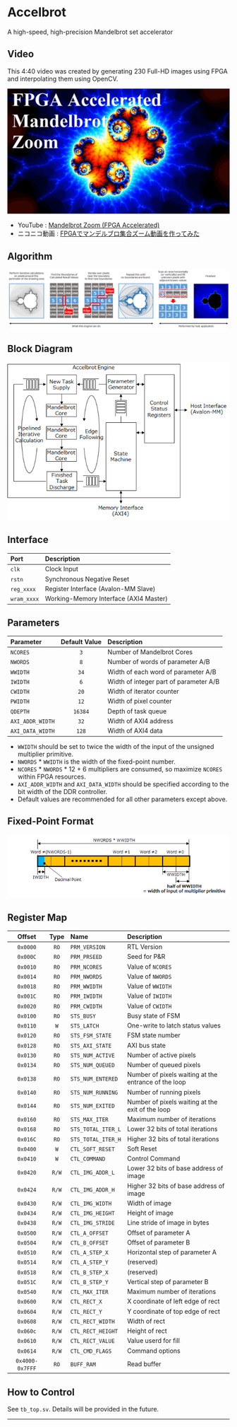 # Accelbrot

A high-speed, high-precision Mandelbrot set accelerator

## Video

This 4:40 video was created by generating 230 Full-HD images using FPGA and interpolating them using OpenCV.

[![](img/youtube_thumb0.png)](https://youtu.be/rN9VtHJ6S8I)

- YouTube : [Mandelbrot Zoom (FPGA Accelerated)](https://youtu.be/rN9VtHJ6S8I)
- ニコニコ動画 : [FPGAでマンデルブロ集合ズーム動画を作ってみた](https://www.nicovideo.jp/watch/sm42516023)

## Algorithm

![](img/algorithm.png)

## Block Diagram

![](img/block_diagram.png)

## Interface

|Port|Description|
|:--|:--|
|`clk`|Clock Input|
|`rstn`|Synchronous Negative Reset|
|`reg_xxxx`|Register Interface (Avalon-MM Slave)|
|`wram_xxxx`|Working-Memory Interface (AXI4 Master)|

## Parameters

|Parameter|Default Value|Description|
|:--|:--:|:--|
|`NCORES`|`3`|Number of Mandelbrot Cores|
|`NWORDS`|`8`|Number of words of parameter A/B||
|`WWIDTH`|`34`|Width of each word of parameter A/B|
|`IWIDTH`|`6`|Width of integer part of parameter A/B|
|`CWIDTH`|`20`|Width of iterator counter|
|`PWIDTH`|`12`|Width of pixel counter|
|`QDEPTH`|`16384`|Depth of task queue|
|`AXI_ADDR_WIDTH`|`32`|Width of AXI4 address|
|`AXI_DATA_WIDTH`|`128`|Width of AXI4 data|

- `WWIDTH` should be set to twice the width of the input of the unsigned multiplier primitive.
- `NWORDS` \* `WWIDTH` is the width of the fixed-point number.
- `NCORES` \* `NWORDS` \* 12 + 6 multipliers are consumed, so maximize `NCORES` within FPGA resources.
- `AXI_ADDR_WIDTH` and `AXI_DATA_WIDTH` should be specified according to the bit width of the DDR controller.
- Default values are recommended for all other parameters except above.

## Fixed-Point Format

![](img/fixed_point_format.png)

## Register Map

|Offset|Type|Name|Description|
|:--:|:--:|:--|:--|
|`0x0000`|`RO`|`PRM_VERSION`|RTL Version|
|`0x000C`|`RO`|`PRM_PRSEED`|Seed for P&R|
|`0x0010`|`RO`|`PRM_NCORES`|Value of `NCORES`|
|`0x0014`|`RO`|`PRM_NWORDS`|Value of `NWORDS`|
|`0x0018`|`RO`|`PRM_WWIDTH`|Value of `WWIDTH`|
|`0x001C`|`RO`|`PRM_IWIDTH`|Value of `IWIDTH`|
|`0x0020`|`RO`|`PRM_CWIDTH`|Value of `CWIDTH`|
|`0x0100`|`RO`|`STS_BUSY`|Busy state of FSM|
|`0x0110`|`W`|`STS_LATCH`|One-write to latch status values|
|`0x0120`|`RO`|`STS_FSM_STATE`|FSM state number|
|`0x0128`|`RO`|`STS_AXI_STATE`|AXI bus state|
|`0x0130`|`RO`|`STS_NUM_ACTIVE`|Number of active pixels|
|`0x0134`|`RO`|`STS_NUM_QUEUED`|Number of queued pixels|
|`0x0138`|`RO`|`STS_NUM_ENTERED`|Number of pixels waiting at the entrance of the loop|
|`0x0140`|`RO`|`STS_NUM_RUNNING`|Number of running pixels|
|`0x0144`|`RO`|`STS_NUM_EXITED`|Number of pixels waiting at the exit of the loop|
|`0x0160`|`RO`|`STS_MAX_ITER`|Maximum number of iterations|
|`0x0168`|`RO`|`STS_TOTAL_ITER_L`|Lower 32 bits of total iterations|
|`0x016C`|`RO`|`STS_TOTAL_ITER_H`|Higher 32 bits of total iterations|
|`0x0400`|`W`|`CTL_SOFT_RESET`|Soft Reset|
|`0x0410`|`W`|`CTL_COMMAND`|Control Command|
|`0x0420`|`R/W`|`CTL_IMG_ADDR_L`|Lower 32 bits of base address of image|
|`0x0424`|`R/W`|`CTL_IMG_ADDR_H`|Higher 32 bits of base address of image|
|`0x0430`|`R/W`|`CTL_IMG_WIDTH`|Width of image|
|`0x0434`|`R/W`|`CTL_IMG_HEIGHT`|Height of image|
|`0x0438`|`R/W`|`CTL_IMG_STRIDE`|Line stride of image in bytes|
|`0x0500`|`R/W`|`CTL_A_OFFSET`|Offset of parameter A|
|`0x0504`|`R/W`|`CTL_B_OFFSET`|Offset of parameter B|
|`0x0510`|`R/W`|`CTL_A_STEP_X`|Horizontal step of parameter A|
|`0x0514`|`R/W`|`CTL_A_STEP_Y`|(reserved)|
|`0x0518`|`R/W`|`CTL_B_STEP_X`|(reserved)|
|`0x051C`|`R/W`|`CTL_B_STEP_Y`|Vertical step of parameter B|
|`0x0540`|`R/W`|`CTL_MAX_ITER`|Maximum number of iterations|
|`0x0600`|`R/W`|`CTL_RECT_X`|X coordinate of left edge of rect|
|`0x0604`|`R/W`|`CTL_RECT_Y`|Y coordinate of top edge of rect|
|`0x0608`|`R/W`|`CTL_RECT_WIDTH`|Width of rect|
|`0x060c`|`R/W`|`CTL_RECT_HEIGHT`|Height of rect|
|`0x0610`|`R/W`|`CTL_RECT_VALUE`|Value userd for fill|
|`0x0614`|`R/W`|`CTL_CMD_FLAGS`|Command options|
|`0x4000-0x7FFF`|`RO`|`BUFF_RAM`|Read buffer|

## How to Control

See `tb_top.sv`. Details will be provided in the future.

----
